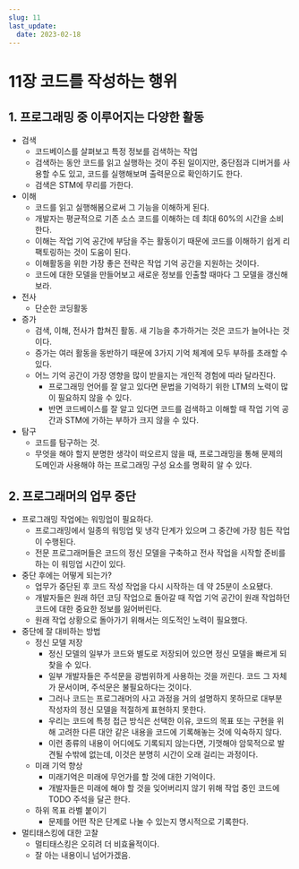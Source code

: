 ```yaml
---
slug: 11
last_update:
  date: 2023-02-18
---
```


# 11장 코드를 작성하는 행위

## 1. 프로그래밍 중 이루어지는 다양한 활동

- 검색
  - 코드베이스를 살펴보고 특정 정보를 검색하는 작업
  - 검색하는 동안 코드를 읽고 실행하는 것이 주된 일이지만, 중단점과 디버거를 사용할 수도 있고, 코드를 실행해보며 출력문으로 확인하기도 한다.
  - 검색은 STM에 무리를 가한다.
- 이해
  - 코드를 읽고 실행해봄으로써 그 기능을 이해하게 된다.
  - 개발자는 평균적으로 기존 소스 코드를 이해하는 데 최대 60%의 시간을 소비한다.
  - 이해는 작업 기억 공간에 부담을 주는 활동이기 때문에 코드를 이해하기 쉽게 리팩토링하는 것이 도움이 된다.
  - 이해활동을 위한 가장 좋은 전략은 작업 기억 공간을 지원하는 것이다.
  - 코드에 대한 모델을 만들어보고 새로운 정보를 인출할 때마다 그 모델을 갱신해보라.
- 전사
  - 단순한 코딩활동
- 증가
  - 검색, 이해, 전사가 합쳐진 활동. 새 기능을 추가하거는 것은 코드가 늘어나는 것이다.
  - 증가는 여러 활동을 동반하기 때문에 3가지 기억 체계에 모두 부하를 초래할 수 있다.
  - 어느 기억 공간이 가장 영향을 많이 받을지는 개인적 경험에 따라 달라진다.
    - 프로그래밍 언어를 잘 알고 있다면 문법을 기억하기 위한 LTM의 노력이 많이 필요하지 않을 수 있다.
    - 반면 코드베이스를 잘 알고 있다면 코드를 검색하고 이해할 때 작업 기억 공간과 STM에 가하는 부하가 크지 않을 수 있다.
- 탐구
  - 코드를 탐구하는 것.
  - 무엇을 해야 할지 분명한 생각이 떠오르지 않을 때, 프로그래밍을 통해 문제의 도메인과 사용해야 하는 프로그래밍 구성 요소를 명확히 알 수 있다.

## 2. 프로그래머의 업무 중단

- 프로그래밍 작업에는 워밍업이 필요하다.
  - 프로그래밍에서 일종의 워밍업 및 냉각 단계가 있으며 그 중간에 가장 힘든 작업이 수행된다.
  - 전문 프로그래머들은 코드의 정신 모델을 구축하고 전사 작업을 시작할 준비를 하는 이 워밍업 시간이 있다.
- 중단 후에는 어떻게 되는가?
  - 업무가 중단된 후 코드 작성 작업을 다시 시작하는 데 약 25분이 소요됐다.
  - 개발자들은 원래 하던 코딩 작업으로 돌아갈 때 작업 기억 공간이 원래 작업하던 코드에 대한 중요한 정보를 잃어버린다.
  - 원래 작업 상황으로 돌아가기 위해서는 의도적인 노력이 필요했다.
- 중단에 잘 대비하는 방법
  - 정신 모델 저장
    - 정신 모델의 일부가 코드와 별도로 저장되어 있으면 정신 모델을 빠르게 되찾을 수 있다.
    - 일부 개발자들은 주석문을 광범위하게 사용하는 것을 꺼린다. 코드 그 자체가 문서이며, 주석문은 불필요하다는 것이다.
    - 그러나 코드는 프로그래머의 사고 과정을 거의 설명하지 못하므로 대부분 작성자의 정신 모델을 적절하게 표현하지 못한다.
    - 우리는 코드에 특정 접근 방식은 선택한 이유, 코드의 목표 또는 구현을 위해 고려한 다른 대안 같은 내용을 코드에 기록해놓는 것에 익숙하지 않다.
    - 이런 종류의 내용이 어디에도 기록되지 않는다면, 기껏해야 암묵적으로 발견될 수밖에 없는데, 이것은 분명히 시간이 오래 걸리는 과정이다.
  - 미래 기억 향상
    - 미래기억은 미래에 무언가를 할 것에 대한 기억이다.
    - 개발자들은 미래에 해야 할 것을 잊어버리지 않기 위해 작업 중인 코드에 TODO 주석을 달곤 한다.
  - 하위 목표 라벨 붙이기
    - 문제를 어떤 작은 단계로 나눌 수 있는지 명시적으로 기록한다.
- 멀티태스킹에 대한 고찰
  - 멀티태스킹은 오히려 더 비효율적이다.
  - 잘 아는 내용이니 넘어가겠음.
